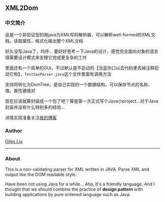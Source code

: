 XML2Dom
------

### 中文简介

这是一个非验证型的用java为XML写的解析器，可以解析well-formed的XML文档，读取属性，格式化输出整个XML文档

好久没写Java了，呜呼... 要好好思考一下Java的设计，感觉完全面向对象的语言很需要设计模式来支撑它完成更复杂的工作

里面还有一个简单的GUI，不过默认是不启动的【当蓝你口以去代码里去掉注释启动它啦】，`TestSaxParser.java`这个文件里面有调用方法

支持将转化为DomTree，是自己实现的一个数据结构，可以保存节点的名称、值、属性键值对

现在应该就算封装成一个包了吧？算是第一次正式写个Java小project...对于Java封装并没有什么特别多的经验...

详情实现准备关注[我的博客](http://lavende.github.io)


### Author

[Giles Liu](http://lavende.github.io)

------

### About


This is a non-validating parser for XML written in JAVA. Parse XML and output like the DOM readable style.

Have been not using Java for a while... Aha, It's a friendly language. And I thought that we should combine the practice of **design pattern** with building applications by pure oritened language such as Java.

